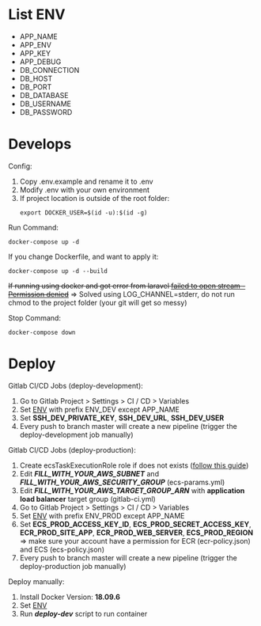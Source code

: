 # List ENV

* APP_NAME
* APP_ENV
* APP_KEY
* APP_DEBUG
* DB_CONNECTION
* DB_HOST
* DB_PORT
* DB_DATABASE
* DB_USERNAME
* DB_PASSWORD

# Develops

Config:

1. Copy .env.example and rename it to .env
2. Modify .env with your own environment
3. If project location is outside of the root folder:
    ```
    export DOCKER_USER=$(id -u):$(id -g)
    ```

Run Command:
```
docker-compose up -d
```

If you change Dockerfile, and want to apply it:
```
docker-compose up -d --build
```

~~If running using docker and got error from laravel [failed to open stream - Permission denied](https://stackoverflow.com/questions/50552970/laravel-docker-the-stream-or-file-var-www-html-storage-logs-laravel-log-co)~~ => Solved using LOG_CHANNEL=stderr, do not run chmod to the project folder (your git will get so messy)

Stop Command:

    docker-compose down

# Deploy

Gitlab CI/CD Jobs (deploy-development):
1. Go to Gitlab Project > Settings > CI / CD > Variables
2. Set [ENV](#list-env) with prefix ENV_DEV except APP_NAME
3. Set **SSH_DEV_PRIVATE_KEY**, **SSH_DEV_URL**, **SSH_DEV_USER**
4. Every push to branch master will create a new pipeline (trigger the deploy-development job manually)

Gitlab CI/CD Jobs (deploy-production):
1. Create ecsTaskExecutionRole role if does not exists ([follow this guide](https://docs.aws.amazon.com/en_us/AmazonECS/latest/developerguide/task_execution_IAM_role.html))
2. Edit **_FILL_WITH_YOUR_AWS_SUBNET_** and **_FILL_WITH_YOUR_AWS_SECURITY_GROUP_** (ecs-params.yml)
3. Edit **_FILL_WITH_YOUR_AWS_TARGET_GROUP_ARN_** with **application load balancer** target group (gitlab-ci.yml)
4. Go to Gitlab Project > Settings > CI / CD > Variables
5. Set [ENV](#list-env) with prefix ENV_PROD except APP_NAME
6. Set **ECS_PROD_ACCESS_KEY_ID**, **ECS_PROD_SECRET_ACCESS_KEY**, **ECR_PROD_SITE_APP**, **ECR_PROD_WEB_SERVER**, **ECS_PROD_REGION** => make sure your account have a permission for ECR (ecr-policy.json) and ECS (ecs-policy.json)
7. Every push to branch master will create a new pipeline (trigger the deploy-production job manually)

Deploy manually:
1. Install Docker Version: **18.09.6**
2. Set [ENV](#list-env)
3. Run **_deploy-dev_** script to run container
